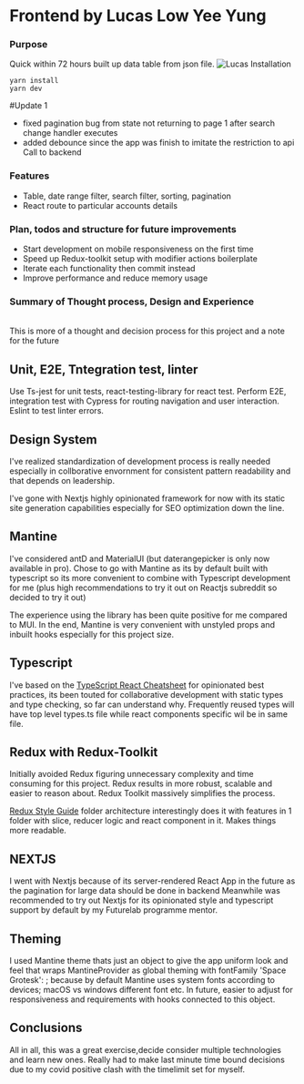 #  Frontend by Lucas Low Yee Yung
### Purpose
Quick within 72 hours built up data table from json file.
![Lucas](https://user-images.githubusercontent.com/53358104/199412323-1aef3519-0bdb-47cd-81dc-a19644fd6c33.gif)
Installation 
```
yarn install
yarn dev
```
#Update 1
- fixed pagination bug from state not returning to page 1 after search change handler executes 
- added debounce since the app was finish to imitate the restriction to api Call to backend

### Features
- Table, date range filter, search filter, sorting, pagination
- React route to particular accounts details

### Plan, todos and structure for future improvements
- Start development on mobile responsiveness on the first time
- Speed up Redux-toolkit setup with modifier actions boilerplate
- Iterate each functionality then commit instead
- Improve performance and reduce memory usage

### Summary of Thought process, Design and Experience
<br> This is more of a thought and decision process for this project and a note for the future

## Unit, E2E, Tntegration test, linter
 Use Ts-jest for unit tests, react-testing-library for react test. Perform E2E, integration test with Cypress for routing navigation and user interaction. Eslint to test linter errors.

## Design System
I've realized standardization of development process is really needed especially in collborative envornment for consistent pattern readability and that depends on leadership.

I've gone with Nextjs highly opinionated framework for now with its static site generation capabilities especially for SEO optimization down the line.

## Mantine
I've considered antD and MaterialUI (but daterangepicker is only now available in pro).
Chose to go with Mantine as its by default built with typescript so its more convenient to combine with Typescript development for me (plus high recommendations to try it out on Reactjs subreddit so decided to try it out) 

The experience using the library has been quite positive for me compared to MUI. In the end, Mantine is very convenient with unstyled props and inbuilt hooks especially for this project size.

## Typescript
I've based on the [TypeScript React Cheatsheet](https://react-typescript-cheatsheet.netlify.app/) for opinionated best practices, its been touted for collaborative development with static types and type checking, so far can understand why. Frequently reused types will have top level types.ts file while react components specific wil be in same file.

## Redux with Redux-Toolkit
Initially avoided Redux figuring unnecessary complexity and time consuming for this project. Redux results in more robust, scalable and easier to reason about. Redux Toolkit massively simplifies the process. 

[Redux Style Guide](https://redux.js.org/style-guide/) folder architecture interestingly does it with features in 1 folder with slice, reducer logic and react component in it. Makes things more readable.

## NEXTJS
I went with Nextjs because of its server-rendered React App in the future as the pagination for large data should be done in backend 
Meanwhile was recommended to try out Nextjs for its opinionated style and typescript support by default by my Futurelab programme mentor.

## Theming
I used Mantine theme thats just an object to give the app uniform look and feel that wraps MantineProvider as global theming with fontFamily 'Space Grotesk': ; because by default Mantine uses system fonts according to devices; macOS vs windows different font etc. In future, easier to adjust for responsiveness and requirements with hooks connected to this object.

## Conclusions
All in all, this was a great exercise,decide consider multiple technologies and learn new ones. Really had to make last minute time bound decisions due to my covid positive clash with the timelimit set for myself.


